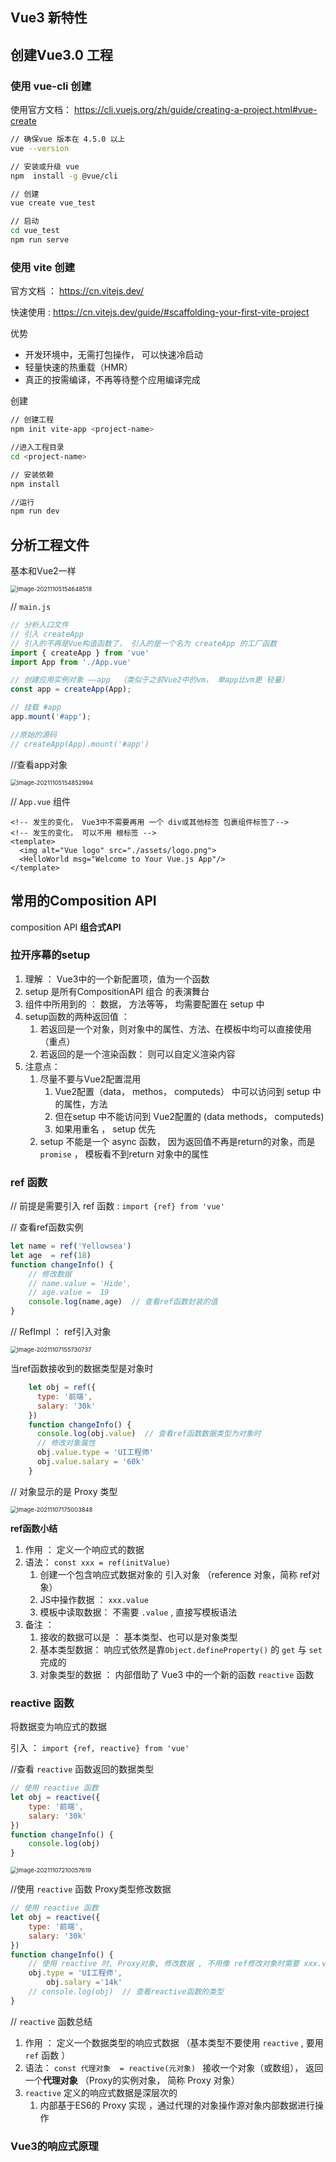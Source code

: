 ## Vue3 新特性









## 创建Vue3.0 工程







### 使用 vue-cli 创建

使用官方文档： https://cli.vuejs.org/zh/guide/creating-a-project.html#vue-create

```bash
// 确保vue 版本在 4.5.0 以上 
vue --version 

// 安装或升级 vue 
npm  install -g @vue/cli

// 创建
vue create vue_test

// 启动 
cd vue_test
npm run serve
```











### 使用 vite 创建 

官方文档 ： https://cn.vitejs.dev/

快速使用 : https://cn.vitejs.dev/guide/#scaffolding-your-first-vite-project

优势 

- 开发环境中，无需打包操作， 可以快速冷启动
- 轻量快速的热重载（HMR）
- 真正的按需编译，不再等待整个应用编译完成 



创建

```bash
// 创建工程 
npm init vite-app <project-name>  

//进入工程目录 
cd <project-name>

// 安装依赖 
npm install 

//运行 
npm run dev 
```











## 分析工程文件

基本和Vue2一样 

<img src="https://gitee.com/yunhai0644/imghub/raw/master/20211105154913.png" alt="image-20211105154648518" style="zoom: 67%;" />

// `main.js`

```js
// 分析入口文件
// 引入 createApp 
// 引入的不再是Vue构造函数了， 引入的是一个名为 createApp 的工厂函数
import { createApp } from 'vue'
import App from './App.vue'

// 创建应用实例对象 ——app  （类似于之前Vue2中的vm， 单app比vm更 轻量）
const app = createApp(App);

// 挂载 #app 
app.mount('#app');

//原始的源码 
// createApp(App).mount('#app')
```

//查看app对象

 <img src="https://gitee.com/yunhai0644/imghub/raw/master/20211105154902.png" alt="image-20211105154852994" style="zoom:67%;" />



// `App.vue`   组件 

```vue
<!-- 发生的变化， Vue3中不需要再用 一个 div或其他标签 包裹组件标签了-->
<!-- 发生的变化， 可以不用 根标签 -->
<template>
  <img alt="Vue logo" src="./assets/logo.png">
  <HelloWorld msg="Welcome to Your Vue.js App"/>
</template>
```









## 常用的Composition API

composition API  **组合式API** 







### 拉开序幕的setup





1. 理解 ： Vue3中的一个新配置项，值为一个函数
2. setup 是所有CompositionAPI 组合 的表演舞台 
3. 组件中所用到的 ： 数据， 方法等等， 均需要配置在 setup 中
4. setup函数的两种返回值 ： 
   1. 若返回是一个对象，则对象中的属性、方法、在模板中均可以直接使用 （重点）
   2. 若返回的是一个渲染函数： 则可以自定义渲染内容 
5. 注意点： 
   1. 尽量不要与Vue2配置混用
      1. Vue2配置（data， methos， computeds） 中可以访问到 setup 中的属性，方法 
      2. 但在setup 中不能访问到 Vue2配置的 (data  methods， computeds) 
      3. 如果用重名 ， setup 优先 
   2. setup 不能是一个 async 函数， 因为返回值不再是return的对象，而是 `promise` ， 模板看不到return 对象中的属性 









### ref 函数 



// 前提是需要引入  ref 函数 :  `import {ref} from 'vue'`

// 查看ref函数实例

```js
let name = ref('Yellowsea')
let age  = ref(18)
function changeInfo() {
    // 修改数据 
    // name.value = 'Hide',
    // age.value =  19
    console.log(name,age)  // 查看ref函数封装的值 
}
```

// RefImpl ： ref引入对象 

<img src="https://gitee.com/yunhai0644/imghub/raw/master/20211107175058.png" alt="image-20211107155730737" style="zoom:67%;" />

当ref函数接收到的数据类型是对象时 

```js
    let obj = ref({
      type: '前端',
      salary: '30k'
    })
    function changeInfo() {
      console.log(obj.value)  // 查看ref函数数据类型为对象时 
      // 修改对象属性 
      obj.value.type = 'UI工程师'
      obj.value.salary = '60k'
    }
```

// 对象显示的是  Proxy 类型

<img src="https://gitee.com/yunhai0644/imghub/raw/master/20211107175014.png" alt="image-20211107175003848" style="zoom:67%;" />



**ref函数小结**

1. 作用 ： 定义一个响应式的数据
2. 语法： `const xxx = ref(initValue)` 
   1. 创建一个包含响应式数据对象的 引入对象 （reference 对象，简称 ref对象） 
   2. JS中操作数据 ：  `xxx.value` 
   3. 模板中读取数据： 不需要   `.value` , 直接写模板语法 
3. 备注 ： 
   1. 接收的数据可以是 ： 基本类型、也可以是对象类型
   2. 基本类型数据： 响应式依然是靠`Object.defineProperty()` 的 `get` 与 `set` 完成的 
   3. 对象类型的数据 ： 内部借助了 Vue3 中的一个新的函数  `reactive` 函数







### reactive 函数

将数据变为响应式的数据 

引入 ： `import {ref, reactive} from 'vue'`

//查看 `reactive` 函数返回的数据类型

```js
// 使用 reactive 函数 
let obj = reactive({
    type: '前端',
    salary: '30k'
})
function changeInfo() {
    console.log(obj)
}
```



<img src="https://gitee.com/yunhai0644/imghub/raw/master/20211107210103.png" alt="image-20211107210057619" style="zoom:67%;" />

//使用 `reactive` 函数  Proxy类型修改数据 

```js
// 使用 reactive 函数 
let obj = reactive({
    type: '前端',
    salary: '30k'
})
function changeInfo() {
    // 使用 reactive 时, Proxy对象, 修改数据 , 不用像 ref修改对象时需要 xxx.value
    obj.type = 'UI工程师',
        obj.salary ='14k' 
    // console.log(obj)  // 查看reactive函数的类型
}
```







// `reactive` 函数总结 

1. 作用 ： 定义一个数据类型的响应式数据 （基本类型不要使用 `reactive` , 要用  `ref` 函数 ） 
2. 语法： `const 代理对象  = reactive(元对象) ` 接收一个对象（或数组）， 返回一个**代理对象** （Proxy的实例对象， 简称 Proxy 对象） 
3. `reactive` 定义的响应式数据是深层次的
   1. 内部基于ES6的 Proxy 实现 ，通过代理的对象操作源对象内部数据进行操作











### Vue3的响应式原理









